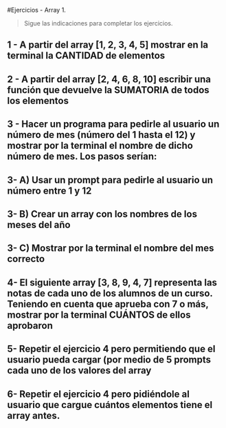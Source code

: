 #Ejercicios - Array 1.

> Sigue las indicaciones para completar los ejercicios.

## 1 - A partir del array [1, 2, 3, 4, 5] mostrar en la terminal la CANTIDAD de elementos

## 2 - A partir del array [2, 4, 6, 8, 10] escribir una función que devuelve la SUMATORIA de todos los elementos

## 3 - Hacer un programa para pedirle al usuario un número de mes (número del 1 hasta el 12) y mostrar por la terminal el nombre de dicho número de mes. Los pasos serían:

## 3- A) Usar un prompt para pedirle al usuario un número entre 1 y 12

## 3- B) Crear un array con los nombres de los meses del año

## 3- C) Mostrar por la terminal el nombre del mes correcto

## 4- El siguiente array [3, 8, 9, 4, 7] representa las notas de cada uno de los alumnos de un curso. Teniendo en cuenta que aprueba con 7 o más, mostrar por la terminal CUÁNTOS de ellos aprobaron

## 5- Repetir el ejercicio 4 pero permitiendo que el usuario pueda cargar (por medio de 5 prompts cada uno de los valores del array

## 6- Repetir el ejercicio 4 pero pidiéndole al usuario que cargue cuántos elementos tiene el array antes.


